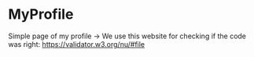 # MyProfile
Simple page of my profile
-> We use this website for checking if the code was right:
https://validator.w3.org/nu/#file
